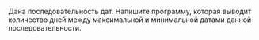 Дана последовательность дат. Напишите программу, которая выводит количество дней между максимальной и минимальной датами данной последовательности.
